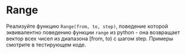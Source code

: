 # Range

Реализуйте функцию `Range(from, to, step)`, поведение которой эквивалентно
поведению функции `range` из python - она возвращает вектор всех чисел
из диапазона [from, to) с шагом step. Примеры смотрите в тестирующем коде.
